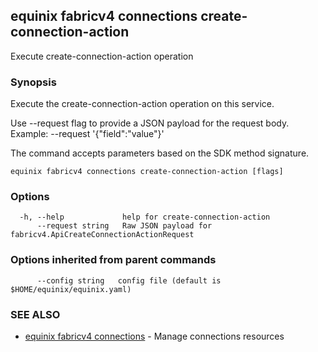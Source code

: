 ## equinix fabricv4 connections create-connection-action

Execute create-connection-action operation

### Synopsis

Execute the create-connection-action operation on this service.

Use --request flag to provide a JSON payload for the request body.
Example: --request '{"field":"value"}'

The command accepts parameters based on the SDK method signature.

```
equinix fabricv4 connections create-connection-action [flags]
```

### Options

```
  -h, --help             help for create-connection-action
      --request string   Raw JSON payload for fabricv4.ApiCreateConnectionActionRequest
```

### Options inherited from parent commands

```
      --config string   config file (default is $HOME/equinix/equinix.yaml)
```

### SEE ALSO

* [equinix fabricv4 connections](equinix_fabricv4_connections.md)	 - Manage connections resources

